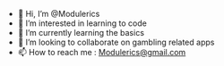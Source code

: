 - 👋 Hi, I’m @Modulerics
- 👀 I’m interested in learning to code
- 🌱 I’m currently learning the basics
- 💞️ I’m looking to collaborate on gambling related apps
- 📫 How to reach me : Modulerics@gmail.com

<!---
Modulerics/Modulerics is a ✨ special ✨ repository because its `README.md` (this file) appears on your GitHub profile.
You can click the Preview link to take a look at your changes.
--->
